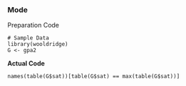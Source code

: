 ### Mode
Preparation Code
```
# Sample Data
library(wooldridge)
G <- gpa2
```
**Actual Code**
```
names(table(G$sat))[table(G$sat) == max(table(G$sat))]
```

